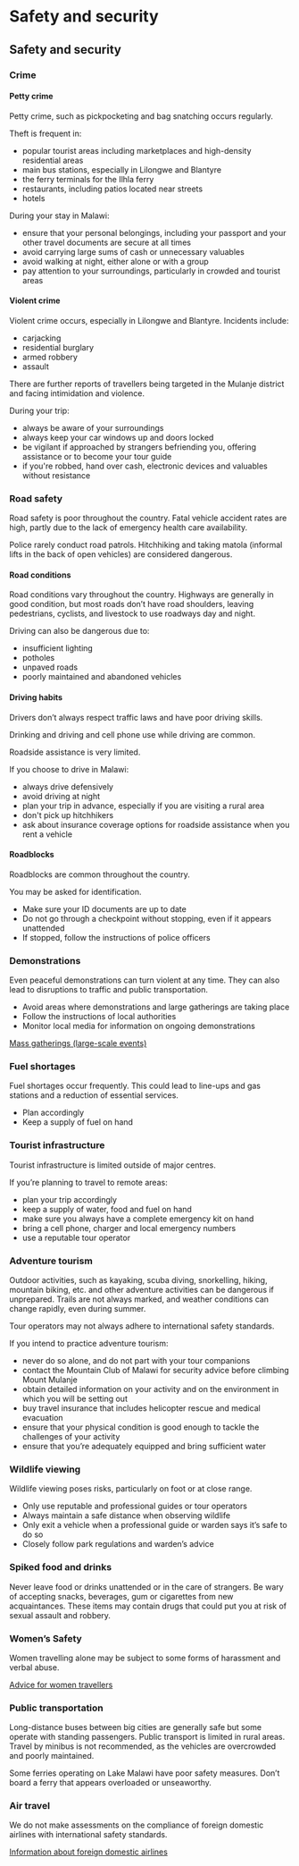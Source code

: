 # Safety and security

## Safety and security

### Crime

#### Petty crime

Petty crime, such as pickpocketing and bag snatching occurs regularly.

Theft is frequent in:

* popular tourist areas including marketplaces and high-density residential areas
* main bus stations, especially in Lilongwe and Blantyre
* the ferry terminals for the Ilhla ferry
* restaurants, including patios located near streets
* hotels

During your stay in Malawi:

* ensure that your personal belongings, including your passport and your other travel documents are secure at all times
* avoid carrying large sums of cash or unnecessary valuables
* avoid walking at night, either alone or with a group
* pay attention to your surroundings, particularly in crowded and tourist areas

#### Violent crime

Violent crime occurs, especially in Lilongwe and Blantyre. Incidents include:

* carjacking
* residential burglary
* armed robbery
* assault

There are further reports of travellers being targeted in the Mulanje district and facing intimidation and violence.

During your trip:

* always be aware of your surroundings
* always keep your car windows up and doors locked
* be vigilant if approached by strangers befriending you, offering assistance or to become your tour guide
* if you're robbed, hand over cash, electronic devices and valuables without resistance

### Road safety

Road safety is poor throughout the country. Fatal vehicle accident rates are high, partly due to the lack of emergency health care availability.

Police rarely conduct road patrols. Hitchhiking and taking matola (informal lifts in the back of open vehicles) are considered dangerous.

#### Road conditions

Road conditions vary throughout the country. Highways are generally in good condition, but most roads don’t have road shoulders, leaving pedestrians, cyclists, and livestock to use roadways day and night.

Driving can also be dangerous due to:

* insufficient lighting
* potholes
* unpaved roads
* poorly maintained and abandoned vehicles

#### Driving habits

Drivers don’t always respect traffic laws and have poor driving skills.

Drinking and driving and cell phone use while driving are common.

Roadside assistance is very limited.

If you choose to drive in Malawi:

* always drive defensively
* avoid driving at night
* plan your trip in advance, especially if you are visiting a rural area
* don't pick up hitchhikers
* ask about insurance coverage options for roadside assistance when you rent a vehicle

#### Roadblocks

Roadblocks are common throughout the country.

You may be asked for identification.

* Make sure your ID documents are up to date
* Do not go through a checkpoint without stopping, even if it appears unattended
* If stopped, follow the instructions of police officers

### Demonstrations

Even peaceful demonstrations can turn violent at any time. They can also lead to disruptions to traffic and public transportation.

* Avoid areas where demonstrations and large gatherings are taking place
* Follow the instructions of local authorities
* Monitor local media for information on ongoing demonstrations

[Mass gatherings (large-scale events)](https://travel.gc.ca/travelling/health-safety/mass-gatherings)

### Fuel shortages

Fuel shortages occur frequently. This could lead to line-ups and gas stations and a reduction of essential services.

* Plan accordingly
* Keep a supply of fuel on hand

### Tourist infrastructure

Tourist infrastructure is limited outside of major centres.

If you’re planning to travel to remote areas:

* plan your trip accordingly
* keep a supply of water, food and fuel on hand
* make sure you always have a complete emergency kit on hand
* bring a cell phone, charger and local emergency numbers
* use a reputable tour operator

### Adventure tourism

Outdoor activities, such as kayaking, scuba diving, snorkelling, hiking, mountain biking, etc. and other adventure activities can be dangerous if unprepared. Trails are not always marked, and weather conditions can change rapidly, even during summer.

Tour operators may not always adhere to international safety standards.

If you intend to practice adventure tourism:

* never do so alone, and do not part with your tour companions
* contact the Mountain Club of Malawi for security advice before climbing Mount Mulanje
* obtain detailed information on your activity and on the environment in which you will be setting out
* buy travel insurance that includes helicopter rescue and medical evacuation
* ensure that your physical condition is good enough to tackle the challenges of your activity
* ensure that you’re adequately equipped and bring sufficient water

### Wildlife viewing

Wildlife viewing poses risks, particularly on foot or at close range.

* Only use reputable and professional guides or tour operators
* Always maintain a safe distance when observing wildlife
* Only exit a vehicle when a professional guide or warden says it’s safe to do so
* Closely follow park regulations and warden’s advice

### Spiked food and drinks

Never leave food or drinks unattended or in the care of strangers. Be wary of accepting snacks, beverages, gum or cigarettes from new acquaintances. These items may contain drugs that could put you at risk of sexual assault and robbery.

### Women’s Safety

Women travelling alone may be subject to some forms of harassment and verbal abuse.

[Advice for women travellers](https://travel.gc.ca/travelling/health-safety/advice-for-women-travellers "Advice for women travellers")

### Public transportation

Long-distance buses between big cities are generally safe but some operate with standing passengers. Public transport is limited in rural areas. Travel by minibus is not recommended, as the vehicles are overcrowded and poorly maintained.

Some ferries operating on Lake Malawi have poor safety measures. Don’t board a ferry that appears overloaded or unseaworthy.

### Air travel

We do not make assessments on the compliance of foreign domestic airlines with international safety standards.

[Information about foreign domestic airlines](https://travel.gc.ca/air/in-flight-safety#other)